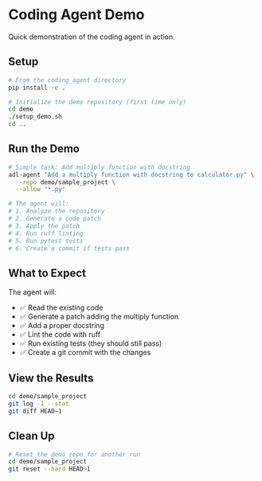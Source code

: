 # Coding Agent Demo

Quick demonstration of the coding agent in action.

## Setup

```bash
# From the coding_agent directory
pip install -e .

# Initialize the demo repository (first time only)
cd demo
./setup_demo.sh
cd ..
```

## Run the Demo

```bash
# Simple task: Add multiply function with docstring
adl-agent "Add a multiply function with docstring to calculator.py" \
  --repo demo/sample_project \
  --allow "*.py"

# The agent will:
# 1. Analyze the repository
# 2. Generate a code patch
# 3. Apply the patch
# 4. Run ruff linting
# 5. Run pytest tests
# 6. Create a commit if tests pass
```

## What to Expect

The agent will:
- ✅ Read the existing code
- ✅ Generate a patch adding the multiply function
- ✅ Add a proper docstring
- ✅ Lint the code with ruff
- ✅ Run existing tests (they should still pass)
- ✅ Create a git commit with the changes

## View the Results

```bash
cd demo/sample_project
git log -1 --stat
git diff HEAD~1
```

## Clean Up

```bash
# Reset the demo repo for another run
cd demo/sample_project
git reset --hard HEAD~1
```
